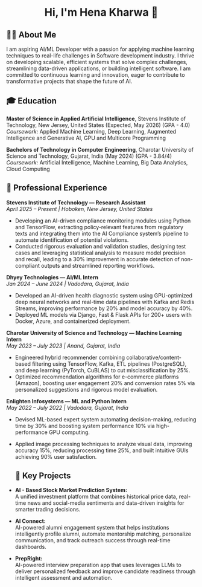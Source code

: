 <h1 align="center">Hi, I'm Hena Kharwa 👋</h1>

## 👩‍💻 About Me

I am aspiring AI/ML Developer with a passion for applying machine learning techniques to real-life challenges in Software development industry. I thrive on developing scalable, efficient systems that solve complex challenges, streamlining data-driven applications, or building intelligent software. I am committed to continuous learning and innovation, eager to contribute to transformative projects that shape the future of AI.

## 🎓 Education

**Master of Science in Applied Artificial Intelligence**, Stevens Institute of Technology, New Jersey, United States (Expected, May 2026) (GPA - 4.0)
_Coursework:_ Applied Machine Learning, Deep Learning, Augmented Intelligence and Generative AI, GPU and Multicore Programming

**Bachelors of Technology in Computer Engineering**, Charotar University of Science and Technology, Gujarat, India (May 2024) (GPA - 3.84/4)
_Coursework:_ Artificial Intelligence, Machine Learning, Big Data Analytics, Cloud Computing

## 🏢 Professional Experience

**Stevens Institute of Technology — Research Assistant**  
_April 2025 – Present | Hoboken, New Jersey, United States_

- Developing an AI-driven compliance monitoring modules using Python and TensorFlow, extracting policy-relevant features from regulatory texts and integrating them into the AI Compliance system’s pipeline to automate identification of potential violations.  
- Conducted rigorous evaluation and validation studies, designing test cases and leveraging statistical analysis to measure model precision and recall, leading to a 30% improvement in accurate detection of non-compliant outputs and streamlined reporting workflows.

**Dhyey Technologies — AI/ML Intern**  
_Jan 2024 – June 2024 | Vadodara, Gujarat, India_

- Developed an AI-driven health diagnostic system using GPU-optimized deep neural networks and real-time data pipelines with Kafka and Redis Streams, improving performance by 20% and model accuracy by 40%.  
- Deployed ML models via Django, Fast & Flask APIs for 200+ users with Docker, Azure, and containerized deployment.

**Charotar University of Science and Technology — Machine Learning Intern**  
_May 2023 – July 2023 | Anand, Gujarat, India_

- Engineered hybrid recommender combining collaborative/content-based filtering using TensorFlow, Kafka, ETL pipelines (PostgreSQL), and deep learning (PyTorch, CuBLAS) to cut misclassification by 25%.  
- Optimized recommendation algorithms for e-commerce platforms (Amazon), boosting user engagement 20% and conversion rates 5% via personalized suggestions and rigorous model evaluation.

**Enlighten Infosystems — ML and Python Intern**  
_May 2022 – July 2022 | Vadodara, Gujarat, India_

- Devised ML-based expert system automating decision-making, reducing time by 30% and boosting system performance 10% via high-performance GPU computing.  
- Applied image processing techniques to analyze visual data, improving accuracy 15%, reducing processing time 25%, and built intuitive GUIs achieving 90% user satisfaction.

  ## 🚀 Key Projects
- **AI - Based Stock Market Prediction System:**  
 A unified investment platform that combines historical price data, real-time news and social-media sentiments and data-driven insights for smarter trading decisions.

- **AI Connect:**  
  AI-powered alumni engagement system that helps institutions intelligently profile alumni, automate mentorship matching, personalize communication, and track outreach success through real-time dashboards.

- **PrepRight:**  
  AI-powered interview preparation app that uses leverages LLMs to deliver personalized feedback and improve candidate readiness through intelligent assessment and automation.



